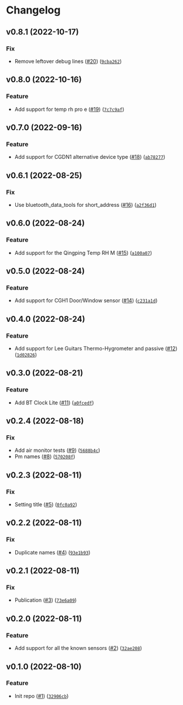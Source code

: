 # Changelog

<!--next-version-placeholder-->

## v0.8.1 (2022-10-17)
### Fix
* Remove leftover debug lines ([#20](https://github.com/Bluetooth-Devices/qingping-ble/issues/20)) ([`9cba262`](https://github.com/Bluetooth-Devices/qingping-ble/commit/9cba2625fb78afe5cd27c3d91c281dff7c414151))

## v0.8.0 (2022-10-16)
### Feature
* Add support for temp rh pro e ([#19](https://github.com/Bluetooth-Devices/qingping-ble/issues/19)) ([`7c7c9af`](https://github.com/Bluetooth-Devices/qingping-ble/commit/7c7c9af770f8c83e091250bd7bb80bb8d67e5cf3))

## v0.7.0 (2022-09-16)
### Feature
* Add support for CGDN1 alternative device type ([#18](https://github.com/Bluetooth-Devices/qingping-ble/issues/18)) ([`ab78277`](https://github.com/Bluetooth-Devices/qingping-ble/commit/ab782774b31f993e5ffe2f79c6f718141ed784a3))

## v0.6.1 (2022-08-25)
### Fix
* Use bluetooth_data_tools for short_address ([#16](https://github.com/Bluetooth-Devices/qingping-ble/issues/16)) ([`a2f36d1`](https://github.com/Bluetooth-Devices/qingping-ble/commit/a2f36d1ff042ef0290f9c3faadfa4351ef493d39))

## v0.6.0 (2022-08-24)
### Feature
* Add support for the Qingping Temp RH M ([#15](https://github.com/Bluetooth-Devices/qingping-ble/issues/15)) ([`a100a07`](https://github.com/Bluetooth-Devices/qingping-ble/commit/a100a079b77c3a196a72c75a9ff1811347dc974b))

## v0.5.0 (2022-08-24)
### Feature
* Add support for CGH1 Door/Window sensor ([#14](https://github.com/Bluetooth-Devices/qingping-ble/issues/14)) ([`c231a1d`](https://github.com/Bluetooth-Devices/qingping-ble/commit/c231a1d21ce975374f5bec8f0812250ae7f36a3e))

## v0.4.0 (2022-08-24)
### Feature
* Add support for Lee Guitars Thermo-Hygrometer and passive ([#12](https://github.com/Bluetooth-Devices/qingping-ble/issues/12)) ([`1d02826`](https://github.com/Bluetooth-Devices/qingping-ble/commit/1d028267bf8c441d7e64a0b671d7d2b5444b62ac))

## v0.3.0 (2022-08-21)
### Feature
* Add BT Clock Lite ([#11](https://github.com/Bluetooth-Devices/qingping-ble/issues/11)) ([`a0fcedf`](https://github.com/Bluetooth-Devices/qingping-ble/commit/a0fcedf8670c34d0893726bdc3e8f3b781cd8d60))

## v0.2.4 (2022-08-18)
### Fix
* Add air monitor tests ([#9](https://github.com/Bluetooth-Devices/qingping-ble/issues/9)) ([`5688b4c`](https://github.com/Bluetooth-Devices/qingping-ble/commit/5688b4c3a6ae6117d94c54d4ee307e7323ba3fa5))
* Pm names ([#8](https://github.com/Bluetooth-Devices/qingping-ble/issues/8)) ([`570208f`](https://github.com/Bluetooth-Devices/qingping-ble/commit/570208f3424103b1c3850ab20258a734b0167ae8))

## v0.2.3 (2022-08-11)
### Fix
* Setting title ([#5](https://github.com/Bluetooth-Devices/qingping-ble/issues/5)) ([`0fc0a92`](https://github.com/Bluetooth-Devices/qingping-ble/commit/0fc0a929b6cd29bb593f0b693470e4dd8b30dbe0))

## v0.2.2 (2022-08-11)
### Fix
* Duplicate names ([#4](https://github.com/Bluetooth-Devices/qingping-ble/issues/4)) ([`93e1b93`](https://github.com/Bluetooth-Devices/qingping-ble/commit/93e1b93e67887b481954fd29bd064fad4fa14a04))

## v0.2.1 (2022-08-11)
### Fix
* Publication ([#3](https://github.com/Bluetooth-Devices/qingping-ble/issues/3)) ([`73e6a09`](https://github.com/Bluetooth-Devices/qingping-ble/commit/73e6a09dfe5480a889c6fac9dcf0933d6adda455))

## v0.2.0 (2022-08-11)
### Feature
* Add support for all the known sensors ([#2](https://github.com/Bluetooth-Devices/qingping-ble/issues/2)) ([`32ae208`](https://github.com/Bluetooth-Devices/qingping-ble/commit/32ae2085be23ec93ee0a92aa24a2da4f3e045e11))

## v0.1.0 (2022-08-10)
### Feature
* Init repo ([#1](https://github.com/Bluetooth-Devices/qingping-ble/issues/1)) ([`32906cb`](https://github.com/Bluetooth-Devices/qingping-ble/commit/32906cb90d4cc6cb1ad669211fd89759136293bd))
